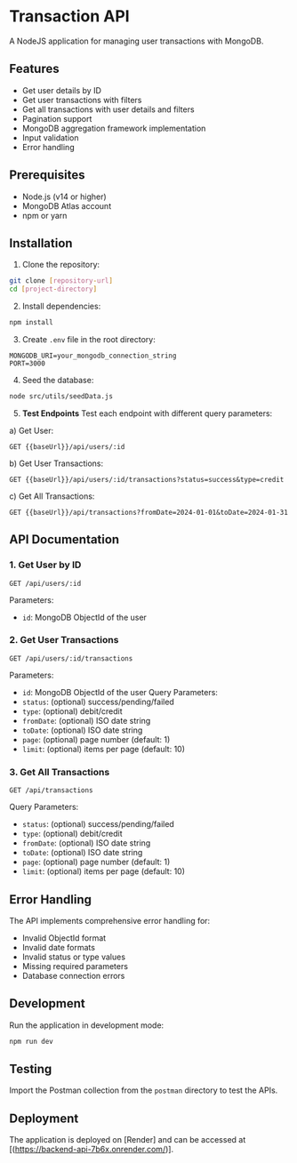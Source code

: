 # Transaction API

A NodeJS application for managing user transactions with MongoDB.

## Features

- Get user details by ID
- Get user transactions with filters
- Get all transactions with user details and filters
- Pagination support
- MongoDB aggregation framework implementation
- Input validation
- Error handling

## Prerequisites

- Node.js (v14 or higher)
- MongoDB Atlas account
- npm or yarn

## Installation

1. Clone the repository:
```bash
git clone [repository-url]
cd [project-directory]
```

2. Install dependencies:
```bash
npm install
```

3. Create `.env` file in the root directory:
```env
MONGODB_URI=your_mongodb_connection_string
PORT=3000
```

4. Seed the database:
```bash
node src/utils/seedData.js
```
5. **Test Endpoints**
Test each endpoint with different query parameters:

a) Get User:
```
GET {{baseUrl}}/api/users/:id
```

b) Get User Transactions:
```
GET {{baseUrl}}/api/users/:id/transactions?status=success&type=credit
```

c) Get All Transactions:
```
GET {{baseUrl}}/api/transactions?fromDate=2024-01-01&toDate=2024-01-31
```

## API Documentation

### 1. Get User by ID
```
GET /api/users/:id
```
Parameters:
- `id`: MongoDB ObjectId of the user

### 2. Get User Transactions
```
GET /api/users/:id/transactions
```
Parameters:
- `id`: MongoDB ObjectId of the user
Query Parameters:
- `status`: (optional) success/pending/failed
- `type`: (optional) debit/credit
- `fromDate`: (optional) ISO date string
- `toDate`: (optional) ISO date string
- `page`: (optional) page number (default: 1)
- `limit`: (optional) items per page (default: 10)

### 3. Get All Transactions
```
GET /api/transactions
```
Query Parameters:
- `status`: (optional) success/pending/failed
- `type`: (optional) debit/credit
- `fromDate`: (optional) ISO date string
- `toDate`: (optional) ISO date string
- `page`: (optional) page number (default: 1)
- `limit`: (optional) items per page (default: 10)

## Error Handling

The API implements comprehensive error handling for:
- Invalid ObjectId format
- Invalid date formats
- Invalid status or type values
- Missing required parameters
- Database connection errors

## Development

Run the application in development mode:
```bash
npm run dev
```

## Testing

Import the Postman collection from the `postman` directory to test the APIs.

## Deployment

The application is deployed on [Render] and can be accessed at [(https://backend-api-7b6x.onrender.com/)].
